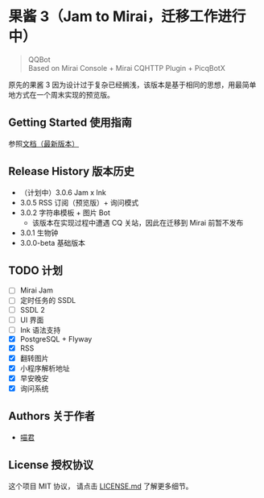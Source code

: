 # 果酱 3（Jam to Mirai，迁移工作进行中）

> QQBot  
> Based on Mirai Console + Mirai CQHTTP Plugin + PicqBotX

原先的果酱 3 因为设计过于复杂已经搁浅，该版本是基于相同的思想，用最简单地方式在一个周末实现的预览版。

## Getting Started 使用指南

参照[文档（最新版本）](https://mubu.com/doc/X8zrTpx7c)

## Release History 版本历史

* （计划中）3.0.6 Jam x Ink
* 3.0.5 RSS 订阅（预览版）+ 询问模式
* 3.0.2 字符串模板 + 图片 Bot
    * 该版本在实现过程中遭遇 CQ 关站，因此在迁移到 Mirai 前暂不发布
* 3.0.1 生物钟
* 3.0.0-beta 基础版本

## TODO 计划

* [ ] Mirai Jam
* [ ] 定时任务的 SSDL
* [ ] SSDL 2
* [ ] UI 界面
* [ ] Ink 语法支持
* [x] PostgreSQL + Flyway
* [x] RSS
* [x] 翻转图片
* [x] 小程序解析地址
* [x] 早安晚安
* [x] 询问系统

## Authors 关于作者

* [喵君](https://sinarpandora.github.io/)

## License 授权协议

这个项目 MIT 协议， 请点击 [LICENSE.md](LICENSE.md) 了解更多细节。
